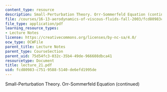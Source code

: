 ```yaml
---
content_type: resource
description: Small-Perturbation Theory. Orr-Sommerfeld Equation (continued)
file: /courses/16-13-aerodynamics-of-viscous-fluids-fall-2003/fcd80983c75195885140de6efd1995de_lecture_21.pdf
file_type: application/pdf
learning_resource_types:
- Lecture Notes
license: https://creativecommons.org/licenses/by-nc-sa/4.0/
ocw_type: OCWFile
parent_title: Lecture Notes
parent_type: CourseSection
parent_uid: 75d54fc3-032c-35b4-49de-966608dbca41
resourcetype: Document
title: lecture_21.pdf
uid: fcd80983-c751-9588-5140-de6efd1995de
---
```

Small-Perturbation Theory. Orr-Sommerfeld Equation (continued)
